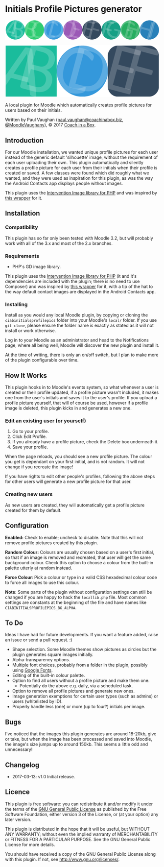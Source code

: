 # Initials Profile Pictures generator

![Example #1](./examples/ciabinitialsprofilepics_example.png)

![Example #2](./examples/ciabinitialsprofilepics_example2.png)

A local plugin for Moodle which automatically creates profile pictures for users based on their initials.

Written by Paul Vaughan (<paul.vaughan@coachinabox.biz>, [@MoodleVaughany](http://twitter.com/moodlevaughany)), &copy; 2017 [Coach in a Box](http://www.coachinabox.biz/).


## Introduction

For our Moodle installation, we wanted unique profile pictures for each user instead of the generic default 'silhouette' image, without the requirement of each user uploading their own. This plugin automatically and silently creates a profile picture for each user from their initials when their profile is created or saved. A few classes were found which did roughly what we wanted, and they were used as inspiration for this plugin, as was the way the Android Contacts app displays people without images.

This plugin uses the [Intervention Image library for PHP](http://image.intervention.io/) and was inspired by [this wrapper](https://github.com/yohang88/letter-avatar_) for it.


## Installation

### Compatibility

This plugin has so far only been tested with Moodle 3.2, but will probably work with all of the 3.x and most of the 2.x branches.

### Requirements

* PHP's GD image library.

This plugin uses the [Intervention Image library for PHP](http://image.intervention.io/) (it and it's dependencies are included with the plugin; there is no need to use Composer) and was inspired by [this wrapper](https://github.com/yohang88/letter-avatar_) for it, with a tip of the hat to the way default contact images are displayed in the Android Contacts app.


### Installing

Install as you would any local Moodle plugin, by copying or cloning the `ciabinitialsprofilepics` folder into your Moodle's `local/` folder. If you use `git clone`, please ensure the folder name is exactly as stated as it will not install or work otherwise.

Log in to your Moodle as an administrator and head to the Notifications page, where all being well, Moodle will discover the new plugin and install it.

At the time of writing, there is only an on/off switch, but I plan to make more of the plugin configurable over time.


## How It Works

This plugin hooks in to Moodle's events system, so what whenever a user is created or their profile updated, if a profile picture wasn't included, it makes one from the user's initials and saves it to the user's profile. If you upload a profile picture yourself, that will of course be used, however if a profile image is deleted, this plugin kicks in and generates a new one.


### Edit an existing user (or yourself)

1. Go to your profile.
2. Click Edit Profile.
3. If you already have a profile picture, check the Delete box underneath it.
4. Save your profile.

When the page reloads, you should see a new profile picture. The colour you get is dependant on your first initial, and is not random. It will not change if you recreate the image!

If you have rights to edit other people's profiles, following the above steps for other users will generate a new profile picture for that user.


### Creating new users

As new users are created, they will automatically get a profile picture created for them by default.


## Configuration

**Enabled:** Check to enable; uncheck to disable. Note that this will not remove profile pictures created by this plugin.

**Random Colour:** Colours are usually chosen based on a user's first initial, so that if an image is removed and recreated, that user will get the same background colour. Check this option to choose a colour from the built-in palette utterly at random instead.

**Force Colour**: Pick a colour or type in a valid CSS hexadecimal colour code to force all images to use this colour.

**Note:** Some parts of the plugin without configuration settings can still be changed if you are happy to hack the `locallib.php` file.  Most common settings are constants at the beginning of the file and have names like `CIABINITIALSPROFILEPICS_BG_ALPHA`.


## To Do

Ideas I have had for future developments. If you want a feature added, raise an issue or send a pull request. :)

* Shape selection. Some Moodle themes show pictures as circles but the plugin generates square images initially.
* Alpha-transparency options.
* Multiple font choices, probably from a folder in the plugin, possibly using [Google Fonts](https://github.com/google/fonts).
* Editing of the built-in colour palette.
* Option to find all users without a profile picture and make them one.
  * Potentially do the above e.g. daily, via a scheduled task.
* Option to remove all profile pictures and generate new ones.
* Image generation exemptions for certain user types (such as admins) or users (whitelisted by ID).
* Properly handle less (one) or more (up to four?) initials per image.


## Bugs

I've noticed that the images this plugin generates are around 18-20kb, give or take, but when the image has been processed and saved into Moodle, the image's size jumps up to around 150kb. This seems a little odd and unnecessary!


## Changelog

* 2017-03-13:     v1.0        Initial release.


## Licence

This plugin is free software: you can redistribute it and/or modify it under the terms of the [GNU General Public License](https://www.gnu.org/licenses/gpl.txt) as published by the Free Software Foundation, either version 3 of the License, or (at your option) any later version.

This plugin is distributed in the hope that it will be useful, but WITHOUT ANY WARRANTY; without even the implied warranty of MERCHANTABILITY or FITNESS FOR A PARTICULAR PURPOSE. See the GNU General Public License for more details.

You should have received a copy of the GNU General Public License along with this plugin. If not, see <http://www.gnu.org/licenses/>.
